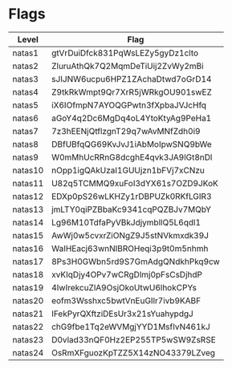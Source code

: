 # Flags
| **Level** | **Flag** |
|---|---|
| natas1 | gtVrDuiDfck831PqWsLEZy5gyDz1clto |
| natas2 | ZluruAthQk7Q2MqmDeTiUij2ZvWy2mBi |
| natas3 | sJIJNW6ucpu6HPZ1ZAchaDtwd7oGrD14 |
| natas4 | Z9tkRkWmpt9Qr7XrR5jWRkgOU901swEZ |
| natas5 | iX6IOfmpN7AYOQGPwtn3fXpbaJVJcHfq |
| natas6 | aGoY4q2Dc6MgDq4oL4YtoKtyAg9PeHa1 |
| natas7 | 7z3hEENjQtflzgnT29q7wAvMNfZdh0i9 |
| natas8 | DBfUBfqQG69KvJvJ1iAbMoIpwSNQ9bWe |
| natas9 | W0mMhUcRRnG8dcghE4qvk3JA9lGt8nDl |
| natas10 | nOpp1igQAkUzaI1GUUjzn1bFVj7xCNzu |
| natas11 | U82q5TCMMQ9xuFoI3dYX61s7OZD9JKoK |
| natas12 | EDXp0pS26wLKHZy1rDBPUZk0RKfLGIR3 |
| natas13 | jmLTY0qiPZBbaKc9341cqPQZBJv7MQbY |
| natas14 | Lg96M10TdfaPyVBkJdjymbllQ5L6qdl1 |
| natas15 | AwWj0w5cvxrZiONgZ9J5stNVkmxdk39J |
| natas16 | WaIHEacj63wnNIBROHeqi3p9t0m5nhmh |
| natas17 | 8Ps3H0GWbn5rd9S7GmAdgQNdkhPkq9cw |
| natas18 | xvKIqDjy4OPv7wCRgDlmj0pFsCsDjhdP |
| natas19 | 4IwIrekcuZlA9OsjOkoUtwU6lhokCPYs |
| natas20 | eofm3Wsshxc5bwtVnEuGIlr7ivb9KABF |
| natas21 | IFekPyrQXftziDEsUr3x21sYuahypdgJ | 
| natas22 | chG9fbe1Tq2eWVMgjYYD1MsfIvN461kJ | 
| natas23 | D0vlad33nQF0Hz2EP255TP5wSW9ZsRSE | 
| natas24 | OsRmXFguozKpTZZ5X14zNO43379LZveg | 
